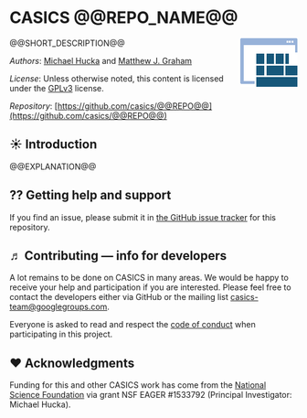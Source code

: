 CASICS @@REPO_NAME@@
================

<img align="right" src=".graphics/casics-logo-small.png">

@@SHORT_DESCRIPTION@@

*Authors*:      [Michael Hucka](http://github.com/mhucka) and [Matthew J. Graham](https://github.com/doccosmos)

*License*:      Unless otherwise noted, this content is licensed under the [GPLv3](https://www.gnu.org/licenses/gpl-3.0.en.html) license.

*Repository*:   [https://github.com/casics/@@REPO@@](https://github.com/casics/@@REPO@@)

☀ Introduction
-----------------------------

@@EXPLANATION@@

⁇ Getting help and support
--------------------------

If you find an issue, please submit it in [the GitHub issue tracker](https://github.com/casics/@@REPO@@/issues) for this repository.

♬ Contributing &mdash; info for developers
------------------------------------------

A lot remains to be done on CASICS in many areas.  We would be happy to receive your help and participation if you are interested.  Please feel free to contact the developers either via GitHub or the mailing list [casics-team@googlegroups.com](casics-team@googlegroups.com).

Everyone is asked to read and respect the [code of conduct](CONDUCT.md) when participating in this project.

❤️ Acknowledgments
------------------

Funding for this and other CASICS work has come from the [National Science Foundation](https://nsf.gov) via grant NSF EAGER #1533792 (Principal Investigator: Michael Hucka).
